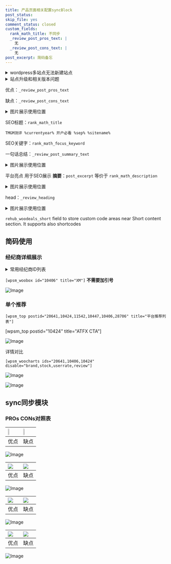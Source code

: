 ```yaml
---
title: 产品页面相关配置syncBlock
post_status: 
skip_file: yes
comment_status: closed
custom_fields:
  rank_math_title: 不同步
  _review_post_pros_text: |
    无
  _review_post_cons_text: |
    无
post_excerpt: 简码备忘
---
```

<details><summary>wordpress多站点无法新建站点</summary>

<li>和报错需要清理cookies一样的原因</li>
<li>wp-config.php里面<code>define( 'SUBDOMAIN_INSTALL', false );//子域名安装</code></li>
<li>新建子站点是用<code>define( 'SUBDOMAIN_INSTALL', true);//子域名安装</code> 完成以后，改成<code>false</code></li>
</details>

<details><summary>站点升级和相关版本问题</summary>

<p>wordpress：5.9.9
woocommerce：7.5.1
出现问题的地方：主题选项里面>><strong>Product layout >>compact style</strong></p>
<p>如何出现没有用过的字段 导致无法保存。先导出配置 然后进行修改，后面再次恢复即可。</p>
<p>出现部分字段无法显示时，需要返回默认布局后，对产品进行保存就好了。</p>
<p></p>
</details>

优点：`_review_post_pros_text`

缺点：`_review_post_cons_text`

<details><summary>图片展示使用位置</summary>

<img src="https://prod-files-secure.s3.us-west-2.amazonaws.com/39ed1227-6d7d-4570-be36-9ccd4a2c4241/f51d3d83-55d4-4bdf-9604-f37ec77ab556/Untitled.png?X-Amz-Algorithm=AWS4-HMAC-SHA256&X-Amz-Content-Sha256=UNSIGNED-PAYLOAD&X-Amz-Credential=ASIAZI2LB4663YAVYEFT%2F20250709%2Fus-west-2%2Fs3%2Faws4_request&X-Amz-Date=20250709T225523Z&X-Amz-Expires=3600&X-Amz-Security-Token=IQoJb3JpZ2luX2VjEKb%2F%2F%2F%2F%2F%2F%2F%2F%2F%2FwEaCXVzLXdlc3QtMiJHMEUCIQCAdJJF14C7NMWRwyJ6l4hycThDHvp7v6AmLde7I57WRwIgHDR83oBi5Jmh3HZBB%2BgKeWKCFGMgdC7ffRNT3OoWL3gqiAQIr%2F%2F%2F%2F%2F%2F%2F%2F%2F%2F%2FARAAGgw2Mzc0MjMxODM4MDUiDG4ydQMuPIsifkbA2SrcA4YS7utHnqLW%2FJ4NQhp1%2BJBmqMKPEZdxN2oKdUnEtsqbenLuBk95ZRbRuQw2a4Pdvd5p7NHwbkv%2BgN96IOLzyGgVinp0WGG5HZeX59sVIJhtzW%2FzDV7cG9VVWIWz7eM5rrayMO5UcpvFL%2B0Il%2BVoE5mRq%2F2ly%2FdGFojy4PLk3%2B0K52HYQZ63mhNZ4EPvvb2KSgO21vCmNPC9HPnz%2BQCrx8vpibxqflSFgjY7THwLIUEwPMqAfstCx5zFHaU%2F3hGHjuoyVeCxeO1DY%2F1KEbpgLmikp23%2B26bYfcnMu7wIsIzSK3SLpBLKUcLmt4taepazVhK39gs5YXCwvNJLqvGfvp8fG8P%2FEXXvkCHbrzuW4%2FvE%2BixDHAzufZ%2FFZFzbbPWuKVP9Q%2FkOjOcC0%2FcyrfRz7Cbb39reQ2sVq%2BI5Qt7F3X6w0v6Uj9CflbqVtG405vLsrcX4CHSo8buAz94fi0lUfCrlIbpazucWsO%2FM83bnqq8G2uuVoBrVfBjzO%2FfpC0NVZILXf2REbMn9l6WNPtb7YqIbvQSeJ19NX1q3ofiJQicEZg0xWjuDo3C9E2ZLDI3K53hN9z7w6geor8MFlw2siqpgiLOm24NzS5%2FWeNWdUiBmlWLqvFBbjDDuEo3HMPnUu8MGOqUBdjwqZvH5f%2BKCnLI6f9VUQX1EZY%2F%2FT5kCLsfQMKJ1Tg5ZXMPDWZn9z2uso3dTZPQ2dAg3flBXCN9XzUtVJlUPdgzDD1SyG6Adcs6eUf0oYd2kSC4506zi7GYM4ldwEgbGpVwALl%2FDYVviYNBw2%2FGNgPNlriPdHDqx8hGHnThCRlNCv33XDIIZ7mYWLkeyVe5Qlvld9NBS%2B%2FkbFMybQJ1Nn3P1Zw%2FX&X-Amz-Signature=0ad893f3dce02db1f9bdd15b0502e6ad0da4b98d085b3508792b7a5895121ab7&X-Amz-SignedHeaders=host&x-amz-checksum-mode=ENABLED&x-id=GetObject" alt="Image">
</details>

SEO标题：`rank_math_title`

`TMGM测评 %currentyear% 开户必看 %sep% %sitename%`

SEO关键字：`rank_math_focus_keyword`

一句话总结：`_review_post_summary_text`

<details><summary>图片展示使用位置</summary>

<img src="https://prod-files-secure.s3.us-west-2.amazonaws.com/39ed1227-6d7d-4570-be36-9ccd4a2c4241/4b96a922-296c-4f4e-8630-d1c870cbce01/Untitled.png?X-Amz-Algorithm=AWS4-HMAC-SHA256&X-Amz-Content-Sha256=UNSIGNED-PAYLOAD&X-Amz-Credential=ASIAZI2LB466S6DE64GX%2F20250709%2Fus-west-2%2Fs3%2Faws4_request&X-Amz-Date=20250709T225523Z&X-Amz-Expires=3600&X-Amz-Security-Token=IQoJb3JpZ2luX2VjEKf%2F%2F%2F%2F%2F%2F%2F%2F%2F%2FwEaCXVzLXdlc3QtMiJHMEUCIQCEeh5Hzmvg49B4Hj268Tj%2FELCrKo2YOftF2p3eXVWF6wIgIVLd4RkMDIwwAG9TlfIBONvwMGHAJMX1Q7CYn%2FgBSw4qiAQIr%2F%2F%2F%2F%2F%2F%2F%2F%2F%2F%2FARAAGgw2Mzc0MjMxODM4MDUiDB0FU4wCVi7l5tinpircAyeqh1Dv923%2FsoZgy16dFbbrK6gYT4dGWcCBI%2Bh2ZlzPS8rXOxy7HhW558TjijH7P77T20WeJjGOMpYammKwaNpKbcOKY3qY0SrBOEqattUL1bMa5bCYr5SxqvhlPb1vsSLwZbdBRN0LgIGZvpfojkvTzurHTElXiJyn5LlF1qbEgDsjKsUuQ64bc6d5l8TOpFywz8067CaV58Z2eIf50Jy0fU9yKiyChY%2Bc1CXYt4Ryw2uRdRc3j%2Bc0Eul2vAodWSlhZjH5RfCE1AxIACEFpXyCgZ5N9hKJN9kaYqXGbKBnUHpjH%2Fy%2Ff2%2B653Dqbsl%2B7roioBO1Yt1v%2FFPc4Ddkzsi%2Fv4g4xxxDDlVutEDn7hoY2RgBgNCHRoNKqrEGmJOUjf1OpT8BYSpCyYDivCq3Gk6dsju6NSUNqSpS%2BMGEo58ejch2nTsMVMK%2FGWj5cRMTu%2FMy%2F%2Bk3FJW2uNYcxfA%2FJFxklqXj8jlohAZaQTmVcSS%2BdnyNky3arLDdIAW5x1%2BdHpfeH%2FYPCIx6m3MngaC51is1h5obj9reJekZYC9TfAH10AUvQlgAu4InhDSbGuUby3YSMqdzoP2pJWRH3mZCj5ghu%2BFP3wBMy%2BpnftE5wNAJVgkuw%2BCiPMtNrtPEMKjVu8MGOqUB7FJj9Esnv3bXzXh30SKFtakTH8XqjFVu3eoZKmzLjQylzBqSOYqo%2FFlwp1kYUfpXKvVviq5ACxXmCPS0BaX%2F12gcpJU7y6qq9L7Oi57kEWseCbV9Xq%2BPhq22UPBAWy9mhIzoWwglxTiaiwWovpaDHVeH8DM6nz8%2BArSM0PPcMsk2b62JKtzH3TrfUaoOIJJ8omTlgCXiRDPhQfiMiGOD30Mk62QK&X-Amz-Signature=bea61d0fdce2b218bf05ce9d378b0e9a8c615aa6dc72593faceae76098e3e75e&X-Amz-SignedHeaders=host&x-amz-checksum-mode=ENABLED&x-id=GetObject" alt="Image">
</details>

平台亮点 用于SEO展示 **摘要**：`post_excerpt`  等价于 `rank_math_description`

<details><summary>图片展示使用位置</summary>

<img src="https://prod-files-secure.s3.us-west-2.amazonaws.com/39ed1227-6d7d-4570-be36-9ccd4a2c4241/1ee11f63-b60a-4dfe-a7a7-d58ff23b5d88/Untitled.png?X-Amz-Algorithm=AWS4-HMAC-SHA256&X-Amz-Content-Sha256=UNSIGNED-PAYLOAD&X-Amz-Credential=ASIAZI2LB466ZPRCA6BH%2F20250709%2Fus-west-2%2Fs3%2Faws4_request&X-Amz-Date=20250709T225523Z&X-Amz-Expires=3600&X-Amz-Security-Token=IQoJb3JpZ2luX2VjEKf%2F%2F%2F%2F%2F%2F%2F%2F%2F%2FwEaCXVzLXdlc3QtMiJGMEQCIEzWz3SsL0PzMl0jnE0Ci5Y%2BBs8RBjI2b1QvkWfefrA8AiA%2FFnQN%2FGqrI9Sof2gSX3xqOFGer81ExGxBZpwz6VC4cSqIBAiv%2F%2F%2F%2F%2F%2F%2F%2F%2F%2F8BEAAaDDYzNzQyMzE4MzgwNSIM3Yj3s88ufLIWFl9YKtwDQklQNfGiiVwvZcDiETX20SeX2zz67BAEo7puuoi4EDEpE6ATgYhFu1Dnd8qFMs7wIu9OWWnj%2Bo4LT9tLbwuxTUKxJvHeDJaTCPLp%2FS5EEMboRZy5eytGLvKrOHcn6U7pTFxRkRgqZU1A58mCNIijrb0gz6MJoXBcDQviMrjuNwVrI6jmZN9br0cGtKdzZKmDWpk8OTS6jyPU6EPmhFNDb8OAaY1zHNI2xSKWpuyktgZ2g27rZozh0sLLYh7dhTkW90OJPj8FWdcRI6HFcuoNdZ0C1N%2BIZeS%2BD%2B6z2AHdlmattt4ttYbxbZn6oeFZbIKdIE%2Fg%2BPo3lbXyQJFdq3%2Fkzs4ijbH3c2lgXV%2B%2FOFCAlxtffWPg40dD8lXf3AcKHshfCwhWDB41TGlEnmbQWJgYupt5NVGzKSBDns%2FROPePvDiWYNx442WB8JJTR5f1eI1sjB9eWnRH8M9aKdCWYHFx3%2FDZbf9aZkhVFjJp2Pqo0G7ZEPGDflccuHWtOQJqHRVjLvLcF6Fq1zDxr5udg8ykh5AuhvqVkXkm6atoquxigcTZl2tLr1qvtYJG7x8AC0mCUEATZ22JwRlfRbCKf7HvlZOwjAyuL7uy7oFXbo9HCgsRRXe%2BgJMkQIPg5rQwtNW7wwY6pgGQ3gLvGeSIfSGYzyFfByI92Sjq5XUOjiIBoktCiMen1g8dKZXhGXyyPv1f0NrIbsSzUXKp6yMqz1T9Ta3pvtYUJ2BkYRi77bQ6VOtCwjYvWVk9L%2BZtNiQxwxhSjxW%2BRqOS9oqdzvHsK8hRnitJqCDpl2EVCGPl9yS0UqTjSJaSWsyR%2FRQaFOQenAxMVaE0fSy59ZVmxjaBe584o0JHRvjT2GwiWCVL&X-Amz-Signature=98d26230f8cb77f559671cbb059090f45b6bee8ee384f196d0fedffdfc1d8c23&X-Amz-SignedHeaders=host&x-amz-checksum-mode=ENABLED&x-id=GetObject" alt="Image">
<img src="https://prod-files-secure.s3.us-west-2.amazonaws.com/39ed1227-6d7d-4570-be36-9ccd4a2c4241/ad4118b5-78d8-4fbe-801e-3b29b5d99c01/Untitled.png?X-Amz-Algorithm=AWS4-HMAC-SHA256&X-Amz-Content-Sha256=UNSIGNED-PAYLOAD&X-Amz-Credential=ASIAZI2LB466ZPRCA6BH%2F20250709%2Fus-west-2%2Fs3%2Faws4_request&X-Amz-Date=20250709T225523Z&X-Amz-Expires=3600&X-Amz-Security-Token=IQoJb3JpZ2luX2VjEKf%2F%2F%2F%2F%2F%2F%2F%2F%2F%2FwEaCXVzLXdlc3QtMiJGMEQCIEzWz3SsL0PzMl0jnE0Ci5Y%2BBs8RBjI2b1QvkWfefrA8AiA%2FFnQN%2FGqrI9Sof2gSX3xqOFGer81ExGxBZpwz6VC4cSqIBAiv%2F%2F%2F%2F%2F%2F%2F%2F%2F%2F8BEAAaDDYzNzQyMzE4MzgwNSIM3Yj3s88ufLIWFl9YKtwDQklQNfGiiVwvZcDiETX20SeX2zz67BAEo7puuoi4EDEpE6ATgYhFu1Dnd8qFMs7wIu9OWWnj%2Bo4LT9tLbwuxTUKxJvHeDJaTCPLp%2FS5EEMboRZy5eytGLvKrOHcn6U7pTFxRkRgqZU1A58mCNIijrb0gz6MJoXBcDQviMrjuNwVrI6jmZN9br0cGtKdzZKmDWpk8OTS6jyPU6EPmhFNDb8OAaY1zHNI2xSKWpuyktgZ2g27rZozh0sLLYh7dhTkW90OJPj8FWdcRI6HFcuoNdZ0C1N%2BIZeS%2BD%2B6z2AHdlmattt4ttYbxbZn6oeFZbIKdIE%2Fg%2BPo3lbXyQJFdq3%2Fkzs4ijbH3c2lgXV%2B%2FOFCAlxtffWPg40dD8lXf3AcKHshfCwhWDB41TGlEnmbQWJgYupt5NVGzKSBDns%2FROPePvDiWYNx442WB8JJTR5f1eI1sjB9eWnRH8M9aKdCWYHFx3%2FDZbf9aZkhVFjJp2Pqo0G7ZEPGDflccuHWtOQJqHRVjLvLcF6Fq1zDxr5udg8ykh5AuhvqVkXkm6atoquxigcTZl2tLr1qvtYJG7x8AC0mCUEATZ22JwRlfRbCKf7HvlZOwjAyuL7uy7oFXbo9HCgsRRXe%2BgJMkQIPg5rQwtNW7wwY6pgGQ3gLvGeSIfSGYzyFfByI92Sjq5XUOjiIBoktCiMen1g8dKZXhGXyyPv1f0NrIbsSzUXKp6yMqz1T9Ta3pvtYUJ2BkYRi77bQ6VOtCwjYvWVk9L%2BZtNiQxwxhSjxW%2BRqOS9oqdzvHsK8hRnitJqCDpl2EVCGPl9yS0UqTjSJaSWsyR%2FRQaFOQenAxMVaE0fSy59ZVmxjaBe584o0JHRvjT2GwiWCVL&X-Amz-Signature=e1b6326565d77e77cfc9a05db8a6a448afb3ab72857c652dedcfba55d77fa94b&X-Amz-SignedHeaders=host&x-amz-checksum-mode=ENABLED&x-id=GetObject" alt="Image">
<img src="https://prod-files-secure.s3.us-west-2.amazonaws.com/39ed1227-6d7d-4570-be36-9ccd4a2c4241/a38cf7c9-a79c-4b64-9e94-13589fe0758b/Untitled.png?X-Amz-Algorithm=AWS4-HMAC-SHA256&X-Amz-Content-Sha256=UNSIGNED-PAYLOAD&X-Amz-Credential=ASIAZI2LB466ZPRCA6BH%2F20250709%2Fus-west-2%2Fs3%2Faws4_request&X-Amz-Date=20250709T225523Z&X-Amz-Expires=3600&X-Amz-Security-Token=IQoJb3JpZ2luX2VjEKf%2F%2F%2F%2F%2F%2F%2F%2F%2F%2FwEaCXVzLXdlc3QtMiJGMEQCIEzWz3SsL0PzMl0jnE0Ci5Y%2BBs8RBjI2b1QvkWfefrA8AiA%2FFnQN%2FGqrI9Sof2gSX3xqOFGer81ExGxBZpwz6VC4cSqIBAiv%2F%2F%2F%2F%2F%2F%2F%2F%2F%2F8BEAAaDDYzNzQyMzE4MzgwNSIM3Yj3s88ufLIWFl9YKtwDQklQNfGiiVwvZcDiETX20SeX2zz67BAEo7puuoi4EDEpE6ATgYhFu1Dnd8qFMs7wIu9OWWnj%2Bo4LT9tLbwuxTUKxJvHeDJaTCPLp%2FS5EEMboRZy5eytGLvKrOHcn6U7pTFxRkRgqZU1A58mCNIijrb0gz6MJoXBcDQviMrjuNwVrI6jmZN9br0cGtKdzZKmDWpk8OTS6jyPU6EPmhFNDb8OAaY1zHNI2xSKWpuyktgZ2g27rZozh0sLLYh7dhTkW90OJPj8FWdcRI6HFcuoNdZ0C1N%2BIZeS%2BD%2B6z2AHdlmattt4ttYbxbZn6oeFZbIKdIE%2Fg%2BPo3lbXyQJFdq3%2Fkzs4ijbH3c2lgXV%2B%2FOFCAlxtffWPg40dD8lXf3AcKHshfCwhWDB41TGlEnmbQWJgYupt5NVGzKSBDns%2FROPePvDiWYNx442WB8JJTR5f1eI1sjB9eWnRH8M9aKdCWYHFx3%2FDZbf9aZkhVFjJp2Pqo0G7ZEPGDflccuHWtOQJqHRVjLvLcF6Fq1zDxr5udg8ykh5AuhvqVkXkm6atoquxigcTZl2tLr1qvtYJG7x8AC0mCUEATZ22JwRlfRbCKf7HvlZOwjAyuL7uy7oFXbo9HCgsRRXe%2BgJMkQIPg5rQwtNW7wwY6pgGQ3gLvGeSIfSGYzyFfByI92Sjq5XUOjiIBoktCiMen1g8dKZXhGXyyPv1f0NrIbsSzUXKp6yMqz1T9Ta3pvtYUJ2BkYRi77bQ6VOtCwjYvWVk9L%2BZtNiQxwxhSjxW%2BRqOS9oqdzvHsK8hRnitJqCDpl2EVCGPl9yS0UqTjSJaSWsyR%2FRQaFOQenAxMVaE0fSy59ZVmxjaBe584o0JHRvjT2GwiWCVL&X-Amz-Signature=aee860db1809e0f162997e4b9e324a2fe14f38d6ddd4d89730f5c1b9c4ebfe1d&X-Amz-SignedHeaders=host&x-amz-checksum-mode=ENABLED&x-id=GetObject" alt="Image">
<img src="https://prod-files-secure.s3.us-west-2.amazonaws.com/39ed1227-6d7d-4570-be36-9ccd4a2c4241/7da6fc1e-d2ac-42ae-8c75-cb5749aa18f6/Untitled.png?X-Amz-Algorithm=AWS4-HMAC-SHA256&X-Amz-Content-Sha256=UNSIGNED-PAYLOAD&X-Amz-Credential=ASIAZI2LB466ZPRCA6BH%2F20250709%2Fus-west-2%2Fs3%2Faws4_request&X-Amz-Date=20250709T225523Z&X-Amz-Expires=3600&X-Amz-Security-Token=IQoJb3JpZ2luX2VjEKf%2F%2F%2F%2F%2F%2F%2F%2F%2F%2FwEaCXVzLXdlc3QtMiJGMEQCIEzWz3SsL0PzMl0jnE0Ci5Y%2BBs8RBjI2b1QvkWfefrA8AiA%2FFnQN%2FGqrI9Sof2gSX3xqOFGer81ExGxBZpwz6VC4cSqIBAiv%2F%2F%2F%2F%2F%2F%2F%2F%2F%2F8BEAAaDDYzNzQyMzE4MzgwNSIM3Yj3s88ufLIWFl9YKtwDQklQNfGiiVwvZcDiETX20SeX2zz67BAEo7puuoi4EDEpE6ATgYhFu1Dnd8qFMs7wIu9OWWnj%2Bo4LT9tLbwuxTUKxJvHeDJaTCPLp%2FS5EEMboRZy5eytGLvKrOHcn6U7pTFxRkRgqZU1A58mCNIijrb0gz6MJoXBcDQviMrjuNwVrI6jmZN9br0cGtKdzZKmDWpk8OTS6jyPU6EPmhFNDb8OAaY1zHNI2xSKWpuyktgZ2g27rZozh0sLLYh7dhTkW90OJPj8FWdcRI6HFcuoNdZ0C1N%2BIZeS%2BD%2B6z2AHdlmattt4ttYbxbZn6oeFZbIKdIE%2Fg%2BPo3lbXyQJFdq3%2Fkzs4ijbH3c2lgXV%2B%2FOFCAlxtffWPg40dD8lXf3AcKHshfCwhWDB41TGlEnmbQWJgYupt5NVGzKSBDns%2FROPePvDiWYNx442WB8JJTR5f1eI1sjB9eWnRH8M9aKdCWYHFx3%2FDZbf9aZkhVFjJp2Pqo0G7ZEPGDflccuHWtOQJqHRVjLvLcF6Fq1zDxr5udg8ykh5AuhvqVkXkm6atoquxigcTZl2tLr1qvtYJG7x8AC0mCUEATZ22JwRlfRbCKf7HvlZOwjAyuL7uy7oFXbo9HCgsRRXe%2BgJMkQIPg5rQwtNW7wwY6pgGQ3gLvGeSIfSGYzyFfByI92Sjq5XUOjiIBoktCiMen1g8dKZXhGXyyPv1f0NrIbsSzUXKp6yMqz1T9Ta3pvtYUJ2BkYRi77bQ6VOtCwjYvWVk9L%2BZtNiQxwxhSjxW%2BRqOS9oqdzvHsK8hRnitJqCDpl2EVCGPl9yS0UqTjSJaSWsyR%2FRQaFOQenAxMVaE0fSy59ZVmxjaBe584o0JHRvjT2GwiWCVL&X-Amz-Signature=310fa731e1c10c7d8927ccd7f9854d4d5eaf8efa7b8858f953cac2ca05b81d29&X-Amz-SignedHeaders=host&x-amz-checksum-mode=ENABLED&x-id=GetObject" alt="Image">
<img src="https://prod-files-secure.s3.us-west-2.amazonaws.com/39ed1227-6d7d-4570-be36-9ccd4a2c4241/7e97f40a-eaee-47f5-b2f9-475f96808fa7/Untitled.png?X-Amz-Algorithm=AWS4-HMAC-SHA256&X-Amz-Content-Sha256=UNSIGNED-PAYLOAD&X-Amz-Credential=ASIAZI2LB466ZPRCA6BH%2F20250709%2Fus-west-2%2Fs3%2Faws4_request&X-Amz-Date=20250709T225523Z&X-Amz-Expires=3600&X-Amz-Security-Token=IQoJb3JpZ2luX2VjEKf%2F%2F%2F%2F%2F%2F%2F%2F%2F%2FwEaCXVzLXdlc3QtMiJGMEQCIEzWz3SsL0PzMl0jnE0Ci5Y%2BBs8RBjI2b1QvkWfefrA8AiA%2FFnQN%2FGqrI9Sof2gSX3xqOFGer81ExGxBZpwz6VC4cSqIBAiv%2F%2F%2F%2F%2F%2F%2F%2F%2F%2F8BEAAaDDYzNzQyMzE4MzgwNSIM3Yj3s88ufLIWFl9YKtwDQklQNfGiiVwvZcDiETX20SeX2zz67BAEo7puuoi4EDEpE6ATgYhFu1Dnd8qFMs7wIu9OWWnj%2Bo4LT9tLbwuxTUKxJvHeDJaTCPLp%2FS5EEMboRZy5eytGLvKrOHcn6U7pTFxRkRgqZU1A58mCNIijrb0gz6MJoXBcDQviMrjuNwVrI6jmZN9br0cGtKdzZKmDWpk8OTS6jyPU6EPmhFNDb8OAaY1zHNI2xSKWpuyktgZ2g27rZozh0sLLYh7dhTkW90OJPj8FWdcRI6HFcuoNdZ0C1N%2BIZeS%2BD%2B6z2AHdlmattt4ttYbxbZn6oeFZbIKdIE%2Fg%2BPo3lbXyQJFdq3%2Fkzs4ijbH3c2lgXV%2B%2FOFCAlxtffWPg40dD8lXf3AcKHshfCwhWDB41TGlEnmbQWJgYupt5NVGzKSBDns%2FROPePvDiWYNx442WB8JJTR5f1eI1sjB9eWnRH8M9aKdCWYHFx3%2FDZbf9aZkhVFjJp2Pqo0G7ZEPGDflccuHWtOQJqHRVjLvLcF6Fq1zDxr5udg8ykh5AuhvqVkXkm6atoquxigcTZl2tLr1qvtYJG7x8AC0mCUEATZ22JwRlfRbCKf7HvlZOwjAyuL7uy7oFXbo9HCgsRRXe%2BgJMkQIPg5rQwtNW7wwY6pgGQ3gLvGeSIfSGYzyFfByI92Sjq5XUOjiIBoktCiMen1g8dKZXhGXyyPv1f0NrIbsSzUXKp6yMqz1T9Ta3pvtYUJ2BkYRi77bQ6VOtCwjYvWVk9L%2BZtNiQxwxhSjxW%2BRqOS9oqdzvHsK8hRnitJqCDpl2EVCGPl9yS0UqTjSJaSWsyR%2FRQaFOQenAxMVaE0fSy59ZVmxjaBe584o0JHRvjT2GwiWCVL&X-Amz-Signature=b45984cd70460c5dc56117336dd74428093e657aa303f4d7e3eabe1d7779e092&X-Amz-SignedHeaders=host&x-amz-checksum-mode=ENABLED&x-id=GetObject" alt="Image">
</details>

head：`_review_heading`

<details><summary>图片展示使用位置</summary>

<img src="https://prod-files-secure.s3.us-west-2.amazonaws.com/39ed1227-6d7d-4570-be36-9ccd4a2c4241/3a4650ad-9887-415c-889a-edd51fa54f27/Untitled.png?X-Amz-Algorithm=AWS4-HMAC-SHA256&X-Amz-Content-Sha256=UNSIGNED-PAYLOAD&X-Amz-Credential=ASIAZI2LB4662XLQHVSB%2F20250709%2Fus-west-2%2Fs3%2Faws4_request&X-Amz-Date=20250709T225523Z&X-Amz-Expires=3600&X-Amz-Security-Token=IQoJb3JpZ2luX2VjEKb%2F%2F%2F%2F%2F%2F%2F%2F%2F%2FwEaCXVzLXdlc3QtMiJHMEUCIFaXcBWbEjfW8k7lMyXFpxUGyn%2F35ocFS%2FrDjE%2FKzORbAiEA64MTJK%2BUKsvef569sFPEEy3p%2F37KN4TZe6cz8nueeFkqiAQIr%2F%2F%2F%2F%2F%2F%2F%2F%2F%2F%2FARAAGgw2Mzc0MjMxODM4MDUiDPBZ7NopaQFacgz%2FwyrcA9PegPoTtpmoykXN%2Foxiwk69xpBEGWTN7FA%2F8Vzi3ZKVw49HPzVjajrmya%2FqXFywDe0U%2FJVuioglESbyoA3aSlagyM%2FvPddr2OOIZW396BNLIgBVfYBGzHl9gLtBpL9xFCAY1zLFlk1fONBXds4dOZmAtVEOutL7IFVci6bdsHNC7UrXIvHFEucqhBzz0sHD6T1EZ9HK9x9C79xwfRhwXXdELhNlJO3%2F3N8cCm3cm2VcG%2F6su9cjkJgmlanK%2BLJfQQRA%2FMwefqOwxxkizs68w7KqM4QEDKoIcLdiszPKHDzmGR1Yq5VRTn5Iw0sVoZ5OlsHnJkVCzxvflT%2BJUkz61Gd2T8aBbObaSQA%2BhvNhaouyvbuOx%2FitOjGxkzoQKvCIFsC0htYs5aL0TqoRVqkbD2I%2F4pyImun1930YT7HLU%2FJ4Lhruc9c4GbuMbFWv0jQQUBhfKfhOXQ0IwGtf9nHfqwqTApmX0%2FtZHiIvdWPaPE9Yz5TIA3T%2BI9FfT9c4HSL7pNe2a%2B%2FYn5TE1g4pP%2FfKwg5SXzNB2J%2BApT6SxKd9I5dEsDpqvv7x5UMban7zO%2F%2BQkpy2oypSH7bIBsPCPve77BmOpQWy9jch85NCc6dm3VK7gh90pOk6fmbCB62tMITVu8MGOqUBOoF%2F6zrPNjj%2BoO%2FLp9TjZrQVwqRpL%2B00YkvUewWXxj22J%2FxlARaXW7x0auUv%2BO1tCxvcNICGrmgf4ZA6kk5HHY3e932qkeYuRoPN2ye4NDNId7Bhz9d8iH%2BgBVSn8lHroRaWeAP%2BY0%2Fmh00P8BHdVHhkNNSdj1Ft8%2Bx73Q8KEXhf8HR4ZZIfjiJZAQLw90C%2F2bDMck6BYyTMQBIYntG1DP5Iq3U4&X-Amz-Signature=48768a12da3893829e9ba10983aebfc080d2a45d21cd4c603d2565eb53f20b8e&X-Amz-SignedHeaders=host&x-amz-checksum-mode=ENABLED&x-id=GetObject" alt="Image">
</details>

`rehub_woodeals_short`	field to store custom code areas near Short content section. It supports also shortcodes



## 简码使用

### 经纪商详细展示

<details><summary>常用经纪商ID列表</summary>

<pre><code class="php">嘉盛 ===> 20641  [wpsm_woobox id="20641" title="嘉盛"]
易信easymarkets ===> 11542  [wpsm_woobox id="11542" title="易信easymarkets"]
ATFX外汇 ===> 10424  [wpsm_woobox id="10424" title="ATFX"]
XM ===> 10406  [wpsm_woobox id="10406" title="XM"]
TMGM ===> 29622  [wpsm_woobox id="29622" title="TMGM"]
HYCM ===> 10447  [wpsm_woobox id="10447" title="HYCM"]
fpmarkets澳福外汇 ===> 20639  [wpsm_woobox id="20639" title="fpmarkets澳福外汇"]</code></pre>
</details>

`[wpsm_woobox id="10406" title="XM"]` **不需要加引号**

![Image](https://prod-files-secure.s3.us-west-2.amazonaws.com/39ed1227-6d7d-4570-be36-9ccd4a2c4241/4f898f9d-0fa7-4e43-acd3-ac6bc7be575a/Untitled.png?X-Amz-Algorithm=AWS4-HMAC-SHA256&X-Amz-Content-Sha256=UNSIGNED-PAYLOAD&X-Amz-Credential=ASIAZI2LB4666D732OXQ%2F20250709%2Fus-west-2%2Fs3%2Faws4_request&X-Amz-Date=20250709T225518Z&X-Amz-Expires=3600&X-Amz-Security-Token=IQoJb3JpZ2luX2VjEKb%2F%2F%2F%2F%2F%2F%2F%2F%2F%2FwEaCXVzLXdlc3QtMiJHMEUCIQC2lgN2ey5EgCRm9SV2a0B%2FIOX7K7GJOGF53ezahKJnmQIgZdaxLwB1c9kanJUCjwC2Zj%2BpO28wqwkaIBuYIifDTd0qiAQIr%2F%2F%2F%2F%2F%2F%2F%2F%2F%2F%2FARAAGgw2Mzc0MjMxODM4MDUiDKR68IOgnU3yA1wuhircA6Az9Wk5JfRpubf3NhYXRaAkMuIah3VJPfptra9OI%2BN0rpP1T2kBY8vG%2FQ24TtATgs7UcaxH5d2HTlnomI3t5pGxD18%2FERK5gtkZ8be2fkkf5LKCMq0Fh7kanA5KpsjREhQKa9l6qWT3I0WyNvYmn0Z0uYdjTYHUqLyIV3FHSOMfx%2BXsazkW%2B8T8CdZupYGgooRkSNICdR6nEmhm4BDiMPWdwD40zQ4W28moOjDEx8heAF4NqsgNYOLF%2Bd8A2h4iCyGzKwEjhX7SIRqXx7HBlq1o%2FiTEAlp%2FD0zIPuNK%2BQIYb1M20bpB%2BGWti5DE%2B6d0G3ihoGNKdii12lzojePgA5UUk%2F3dQKGT253TzCmuanQizXJCqFJzzokHLDR3O35ncFHSaJVGaDJXAPazvkNtxE3SJXxeJhh9Kt7JNcPz1RZkCTOugjte%2FCBQvFIrt4rAxQEv467I8xyrT2d1ubkmJkCwzkD6YT0hyWgS4YshNcVJteciaeX%2Bq91sYTyfe7VwXQV9gOzcYJGx6nXe4zhSM9JriZwEI099%2BZBhNprZzoxIRnwVAul4sumQbSMYY%2Bu2gIhr1DpjBecxE4i1P7owTmpwVjEtYU2hos4T4hUZMquTvz4ieWSc70qJoLBUMPLUu8MGOqUB5BAgKbzvsLwy%2F3xxj0G1A8F9DYy8h0nuJaCwqeq%2BCvd8u2CfVil5B6Zy%2Bq2cJxIxmTiSFk9BZqvit0YiXASHpJr4sBSPGsM5H9nINOvAOr2LEwhpVQFWUOyB555gx7FLyzmm5Knj7whMyQS%2Bs%2FphZ4a4KAOu3bQDOGtxFGta7iYmbVscAwrG1jg5selsZzD%2BCx11ki1AQ4Q%2B46ejTQg6lENhkLi6&X-Amz-Signature=e8fcf192f067c4297a2875ebae2a41ce7845f5e78e3ad28e6c954c1c48954675&X-Amz-SignedHeaders=host&x-amz-checksum-mode=ENABLED&x-id=GetObject)

### 单个推荐
`[wpsm_top postid="20641,10424,11542,10447,10406,28706" title="平台推荐列表"]`

[wpsm_top postid="10424" title="ATFX CTA"]

![Image](https://prod-files-secure.s3.us-west-2.amazonaws.com/39ed1227-6d7d-4570-be36-9ccd4a2c4241/5ac620dc-51a8-48b6-b55d-91f47299193c/Untitled.png?X-Amz-Algorithm=AWS4-HMAC-SHA256&X-Amz-Content-Sha256=UNSIGNED-PAYLOAD&X-Amz-Credential=ASIAZI2LB4666D732OXQ%2F20250709%2Fus-west-2%2Fs3%2Faws4_request&X-Amz-Date=20250709T225518Z&X-Amz-Expires=3600&X-Amz-Security-Token=IQoJb3JpZ2luX2VjEKb%2F%2F%2F%2F%2F%2F%2F%2F%2F%2FwEaCXVzLXdlc3QtMiJHMEUCIQC2lgN2ey5EgCRm9SV2a0B%2FIOX7K7GJOGF53ezahKJnmQIgZdaxLwB1c9kanJUCjwC2Zj%2BpO28wqwkaIBuYIifDTd0qiAQIr%2F%2F%2F%2F%2F%2F%2F%2F%2F%2F%2FARAAGgw2Mzc0MjMxODM4MDUiDKR68IOgnU3yA1wuhircA6Az9Wk5JfRpubf3NhYXRaAkMuIah3VJPfptra9OI%2BN0rpP1T2kBY8vG%2FQ24TtATgs7UcaxH5d2HTlnomI3t5pGxD18%2FERK5gtkZ8be2fkkf5LKCMq0Fh7kanA5KpsjREhQKa9l6qWT3I0WyNvYmn0Z0uYdjTYHUqLyIV3FHSOMfx%2BXsazkW%2B8T8CdZupYGgooRkSNICdR6nEmhm4BDiMPWdwD40zQ4W28moOjDEx8heAF4NqsgNYOLF%2Bd8A2h4iCyGzKwEjhX7SIRqXx7HBlq1o%2FiTEAlp%2FD0zIPuNK%2BQIYb1M20bpB%2BGWti5DE%2B6d0G3ihoGNKdii12lzojePgA5UUk%2F3dQKGT253TzCmuanQizXJCqFJzzokHLDR3O35ncFHSaJVGaDJXAPazvkNtxE3SJXxeJhh9Kt7JNcPz1RZkCTOugjte%2FCBQvFIrt4rAxQEv467I8xyrT2d1ubkmJkCwzkD6YT0hyWgS4YshNcVJteciaeX%2Bq91sYTyfe7VwXQV9gOzcYJGx6nXe4zhSM9JriZwEI099%2BZBhNprZzoxIRnwVAul4sumQbSMYY%2Bu2gIhr1DpjBecxE4i1P7owTmpwVjEtYU2hos4T4hUZMquTvz4ieWSc70qJoLBUMPLUu8MGOqUB5BAgKbzvsLwy%2F3xxj0G1A8F9DYy8h0nuJaCwqeq%2BCvd8u2CfVil5B6Zy%2Bq2cJxIxmTiSFk9BZqvit0YiXASHpJr4sBSPGsM5H9nINOvAOr2LEwhpVQFWUOyB555gx7FLyzmm5Knj7whMyQS%2Bs%2FphZ4a4KAOu3bQDOGtxFGta7iYmbVscAwrG1jg5selsZzD%2BCx11ki1AQ4Q%2B46ejTQg6lENhkLi6&X-Amz-Signature=b2536a56aed0692b44f727bf1858ef8fa0d70d1c3dce01f68b82f36f5f3f7828&X-Amz-SignedHeaders=host&x-amz-checksum-mode=ENABLED&x-id=GetObject)

详情对比

`[wpsm_woocharts ids="20641,10406,10424" disable="brand,stock,userrate,review"]`

![Image](https://prod-files-secure.s3.us-west-2.amazonaws.com/39ed1227-6d7d-4570-be36-9ccd4a2c4241/bf3ba45f-b9f3-4295-8aef-b4a495fd25f4/Untitled.png?X-Amz-Algorithm=AWS4-HMAC-SHA256&X-Amz-Content-Sha256=UNSIGNED-PAYLOAD&X-Amz-Credential=ASIAZI2LB4666D732OXQ%2F20250709%2Fus-west-2%2Fs3%2Faws4_request&X-Amz-Date=20250709T225518Z&X-Amz-Expires=3600&X-Amz-Security-Token=IQoJb3JpZ2luX2VjEKb%2F%2F%2F%2F%2F%2F%2F%2F%2F%2FwEaCXVzLXdlc3QtMiJHMEUCIQC2lgN2ey5EgCRm9SV2a0B%2FIOX7K7GJOGF53ezahKJnmQIgZdaxLwB1c9kanJUCjwC2Zj%2BpO28wqwkaIBuYIifDTd0qiAQIr%2F%2F%2F%2F%2F%2F%2F%2F%2F%2F%2FARAAGgw2Mzc0MjMxODM4MDUiDKR68IOgnU3yA1wuhircA6Az9Wk5JfRpubf3NhYXRaAkMuIah3VJPfptra9OI%2BN0rpP1T2kBY8vG%2FQ24TtATgs7UcaxH5d2HTlnomI3t5pGxD18%2FERK5gtkZ8be2fkkf5LKCMq0Fh7kanA5KpsjREhQKa9l6qWT3I0WyNvYmn0Z0uYdjTYHUqLyIV3FHSOMfx%2BXsazkW%2B8T8CdZupYGgooRkSNICdR6nEmhm4BDiMPWdwD40zQ4W28moOjDEx8heAF4NqsgNYOLF%2Bd8A2h4iCyGzKwEjhX7SIRqXx7HBlq1o%2FiTEAlp%2FD0zIPuNK%2BQIYb1M20bpB%2BGWti5DE%2B6d0G3ihoGNKdii12lzojePgA5UUk%2F3dQKGT253TzCmuanQizXJCqFJzzokHLDR3O35ncFHSaJVGaDJXAPazvkNtxE3SJXxeJhh9Kt7JNcPz1RZkCTOugjte%2FCBQvFIrt4rAxQEv467I8xyrT2d1ubkmJkCwzkD6YT0hyWgS4YshNcVJteciaeX%2Bq91sYTyfe7VwXQV9gOzcYJGx6nXe4zhSM9JriZwEI099%2BZBhNprZzoxIRnwVAul4sumQbSMYY%2Bu2gIhr1DpjBecxE4i1P7owTmpwVjEtYU2hos4T4hUZMquTvz4ieWSc70qJoLBUMPLUu8MGOqUB5BAgKbzvsLwy%2F3xxj0G1A8F9DYy8h0nuJaCwqeq%2BCvd8u2CfVil5B6Zy%2Bq2cJxIxmTiSFk9BZqvit0YiXASHpJr4sBSPGsM5H9nINOvAOr2LEwhpVQFWUOyB555gx7FLyzmm5Knj7whMyQS%2Bs%2FphZ4a4KAOu3bQDOGtxFGta7iYmbVscAwrG1jg5selsZzD%2BCx11ki1AQ4Q%2B46ejTQg6lENhkLi6&X-Amz-Signature=0a4e62dca0fe4a4462121d3ca74420e71bf2900298a16fa38d642c0f8d17a680&X-Amz-SignedHeaders=host&x-amz-checksum-mode=ENABLED&x-id=GetObject)

![Image](https://prod-files-secure.s3.us-west-2.amazonaws.com/39ed1227-6d7d-4570-be36-9ccd4a2c4241/30bc56ef-f383-4b48-9768-2ebc9e436ec0/Untitled.png?X-Amz-Algorithm=AWS4-HMAC-SHA256&X-Amz-Content-Sha256=UNSIGNED-PAYLOAD&X-Amz-Credential=ASIAZI2LB4666D732OXQ%2F20250709%2Fus-west-2%2Fs3%2Faws4_request&X-Amz-Date=20250709T225518Z&X-Amz-Expires=3600&X-Amz-Security-Token=IQoJb3JpZ2luX2VjEKb%2F%2F%2F%2F%2F%2F%2F%2F%2F%2FwEaCXVzLXdlc3QtMiJHMEUCIQC2lgN2ey5EgCRm9SV2a0B%2FIOX7K7GJOGF53ezahKJnmQIgZdaxLwB1c9kanJUCjwC2Zj%2BpO28wqwkaIBuYIifDTd0qiAQIr%2F%2F%2F%2F%2F%2F%2F%2F%2F%2F%2FARAAGgw2Mzc0MjMxODM4MDUiDKR68IOgnU3yA1wuhircA6Az9Wk5JfRpubf3NhYXRaAkMuIah3VJPfptra9OI%2BN0rpP1T2kBY8vG%2FQ24TtATgs7UcaxH5d2HTlnomI3t5pGxD18%2FERK5gtkZ8be2fkkf5LKCMq0Fh7kanA5KpsjREhQKa9l6qWT3I0WyNvYmn0Z0uYdjTYHUqLyIV3FHSOMfx%2BXsazkW%2B8T8CdZupYGgooRkSNICdR6nEmhm4BDiMPWdwD40zQ4W28moOjDEx8heAF4NqsgNYOLF%2Bd8A2h4iCyGzKwEjhX7SIRqXx7HBlq1o%2FiTEAlp%2FD0zIPuNK%2BQIYb1M20bpB%2BGWti5DE%2B6d0G3ihoGNKdii12lzojePgA5UUk%2F3dQKGT253TzCmuanQizXJCqFJzzokHLDR3O35ncFHSaJVGaDJXAPazvkNtxE3SJXxeJhh9Kt7JNcPz1RZkCTOugjte%2FCBQvFIrt4rAxQEv467I8xyrT2d1ubkmJkCwzkD6YT0hyWgS4YshNcVJteciaeX%2Bq91sYTyfe7VwXQV9gOzcYJGx6nXe4zhSM9JriZwEI099%2BZBhNprZzoxIRnwVAul4sumQbSMYY%2Bu2gIhr1DpjBecxE4i1P7owTmpwVjEtYU2hos4T4hUZMquTvz4ieWSc70qJoLBUMPLUu8MGOqUB5BAgKbzvsLwy%2F3xxj0G1A8F9DYy8h0nuJaCwqeq%2BCvd8u2CfVil5B6Zy%2Bq2cJxIxmTiSFk9BZqvit0YiXASHpJr4sBSPGsM5H9nINOvAOr2LEwhpVQFWUOyB555gx7FLyzmm5Knj7whMyQS%2Bs%2FphZ4a4KAOu3bQDOGtxFGta7iYmbVscAwrG1jg5selsZzD%2BCx11ki1AQ4Q%2B46ejTQg6lENhkLi6&X-Amz-Signature=881b54ca5d5a1097deebd3d787366077885bacbdbcfde14321e2364385996d08&X-Amz-SignedHeaders=host&x-amz-checksum-mode=ENABLED&x-id=GetObject)

## sync同步模块

### PROs CONs对照表

| <img src="https://cdn.ifttt.fun/gh/jarlin8/OSS@main/icons/customize/pros.svg" height="auto" width="37.3%"> | <img src="https://cdn.ifttt.fun/gh/jarlin8/OSS@main/icons/customize/cons.svg" height="auto" width="28.8%"> |
| :--- | :--- |
| 优点 | 缺点 |

![Image](https://prod-files-secure.s3.us-west-2.amazonaws.com/39ed1227-6d7d-4570-be36-9ccd4a2c4241/8742b755-dfb5-4004-9a5f-d6e561664bd8/Untitled.png?X-Amz-Algorithm=AWS4-HMAC-SHA256&X-Amz-Content-Sha256=UNSIGNED-PAYLOAD&X-Amz-Credential=ASIAZI2LB4666D732OXQ%2F20250709%2Fus-west-2%2Fs3%2Faws4_request&X-Amz-Date=20250709T225518Z&X-Amz-Expires=3600&X-Amz-Security-Token=IQoJb3JpZ2luX2VjEKb%2F%2F%2F%2F%2F%2F%2F%2F%2F%2FwEaCXVzLXdlc3QtMiJHMEUCIQC2lgN2ey5EgCRm9SV2a0B%2FIOX7K7GJOGF53ezahKJnmQIgZdaxLwB1c9kanJUCjwC2Zj%2BpO28wqwkaIBuYIifDTd0qiAQIr%2F%2F%2F%2F%2F%2F%2F%2F%2F%2F%2FARAAGgw2Mzc0MjMxODM4MDUiDKR68IOgnU3yA1wuhircA6Az9Wk5JfRpubf3NhYXRaAkMuIah3VJPfptra9OI%2BN0rpP1T2kBY8vG%2FQ24TtATgs7UcaxH5d2HTlnomI3t5pGxD18%2FERK5gtkZ8be2fkkf5LKCMq0Fh7kanA5KpsjREhQKa9l6qWT3I0WyNvYmn0Z0uYdjTYHUqLyIV3FHSOMfx%2BXsazkW%2B8T8CdZupYGgooRkSNICdR6nEmhm4BDiMPWdwD40zQ4W28moOjDEx8heAF4NqsgNYOLF%2Bd8A2h4iCyGzKwEjhX7SIRqXx7HBlq1o%2FiTEAlp%2FD0zIPuNK%2BQIYb1M20bpB%2BGWti5DE%2B6d0G3ihoGNKdii12lzojePgA5UUk%2F3dQKGT253TzCmuanQizXJCqFJzzokHLDR3O35ncFHSaJVGaDJXAPazvkNtxE3SJXxeJhh9Kt7JNcPz1RZkCTOugjte%2FCBQvFIrt4rAxQEv467I8xyrT2d1ubkmJkCwzkD6YT0hyWgS4YshNcVJteciaeX%2Bq91sYTyfe7VwXQV9gOzcYJGx6nXe4zhSM9JriZwEI099%2BZBhNprZzoxIRnwVAul4sumQbSMYY%2Bu2gIhr1DpjBecxE4i1P7owTmpwVjEtYU2hos4T4hUZMquTvz4ieWSc70qJoLBUMPLUu8MGOqUB5BAgKbzvsLwy%2F3xxj0G1A8F9DYy8h0nuJaCwqeq%2BCvd8u2CfVil5B6Zy%2Bq2cJxIxmTiSFk9BZqvit0YiXASHpJr4sBSPGsM5H9nINOvAOr2LEwhpVQFWUOyB555gx7FLyzmm5Knj7whMyQS%2Bs%2FphZ4a4KAOu3bQDOGtxFGta7iYmbVscAwrG1jg5selsZzD%2BCx11ki1AQ4Q%2B46ejTQg6lENhkLi6&X-Amz-Signature=9f1853f1191cae3f02ed4a5e1fea0afb625bf77634e8ba62dadfb9b0af928688&X-Amz-SignedHeaders=host&x-amz-checksum-mode=ENABLED&x-id=GetObject)

| <img src="https://cdn.ifttt.fun/gh/jarlin8/OSS@main/icons/customize/pros1.svg" height="auto"> | <img src="https://cdn.ifttt.fun/gh/jarlin8/OSS@main/icons/customize/cons1.svg" height="auto"> |
| :--- | :--- |
| 优点 | 缺点 |

![Image](https://prod-files-secure.s3.us-west-2.amazonaws.com/39ed1227-6d7d-4570-be36-9ccd4a2c4241/806358f8-c9c4-4e17-bb35-c6c76a5397a5/Untitled.png?X-Amz-Algorithm=AWS4-HMAC-SHA256&X-Amz-Content-Sha256=UNSIGNED-PAYLOAD&X-Amz-Credential=ASIAZI2LB4666D732OXQ%2F20250709%2Fus-west-2%2Fs3%2Faws4_request&X-Amz-Date=20250709T225518Z&X-Amz-Expires=3600&X-Amz-Security-Token=IQoJb3JpZ2luX2VjEKb%2F%2F%2F%2F%2F%2F%2F%2F%2F%2FwEaCXVzLXdlc3QtMiJHMEUCIQC2lgN2ey5EgCRm9SV2a0B%2FIOX7K7GJOGF53ezahKJnmQIgZdaxLwB1c9kanJUCjwC2Zj%2BpO28wqwkaIBuYIifDTd0qiAQIr%2F%2F%2F%2F%2F%2F%2F%2F%2F%2F%2FARAAGgw2Mzc0MjMxODM4MDUiDKR68IOgnU3yA1wuhircA6Az9Wk5JfRpubf3NhYXRaAkMuIah3VJPfptra9OI%2BN0rpP1T2kBY8vG%2FQ24TtATgs7UcaxH5d2HTlnomI3t5pGxD18%2FERK5gtkZ8be2fkkf5LKCMq0Fh7kanA5KpsjREhQKa9l6qWT3I0WyNvYmn0Z0uYdjTYHUqLyIV3FHSOMfx%2BXsazkW%2B8T8CdZupYGgooRkSNICdR6nEmhm4BDiMPWdwD40zQ4W28moOjDEx8heAF4NqsgNYOLF%2Bd8A2h4iCyGzKwEjhX7SIRqXx7HBlq1o%2FiTEAlp%2FD0zIPuNK%2BQIYb1M20bpB%2BGWti5DE%2B6d0G3ihoGNKdii12lzojePgA5UUk%2F3dQKGT253TzCmuanQizXJCqFJzzokHLDR3O35ncFHSaJVGaDJXAPazvkNtxE3SJXxeJhh9Kt7JNcPz1RZkCTOugjte%2FCBQvFIrt4rAxQEv467I8xyrT2d1ubkmJkCwzkD6YT0hyWgS4YshNcVJteciaeX%2Bq91sYTyfe7VwXQV9gOzcYJGx6nXe4zhSM9JriZwEI099%2BZBhNprZzoxIRnwVAul4sumQbSMYY%2Bu2gIhr1DpjBecxE4i1P7owTmpwVjEtYU2hos4T4hUZMquTvz4ieWSc70qJoLBUMPLUu8MGOqUB5BAgKbzvsLwy%2F3xxj0G1A8F9DYy8h0nuJaCwqeq%2BCvd8u2CfVil5B6Zy%2Bq2cJxIxmTiSFk9BZqvit0YiXASHpJr4sBSPGsM5H9nINOvAOr2LEwhpVQFWUOyB555gx7FLyzmm5Knj7whMyQS%2Bs%2FphZ4a4KAOu3bQDOGtxFGta7iYmbVscAwrG1jg5selsZzD%2BCx11ki1AQ4Q%2B46ejTQg6lENhkLi6&X-Amz-Signature=bf17e21c0c31e4a925a7bfacbd2d3f55777ba988b622ed2f9cbefad2eb5fb65e&X-Amz-SignedHeaders=host&x-amz-checksum-mode=ENABLED&x-id=GetObject)

| <img src="https://cdn.ifttt.fun/gh/jarlin8/OSS@main/icons/customize/pros2.svg" height="auto"> | <img src="https://cdn.ifttt.fun/gh/jarlin8/OSS@main/icons/customize/cons2.svg" height="auto"> |
| :--- | :--- |
| 优点 | 缺点 |

![Image](https://prod-files-secure.s3.us-west-2.amazonaws.com/39ed1227-6d7d-4570-be36-9ccd4a2c4241/a9245ec9-70dd-4005-b534-0d54315fc5f3/Untitled.png?X-Amz-Algorithm=AWS4-HMAC-SHA256&X-Amz-Content-Sha256=UNSIGNED-PAYLOAD&X-Amz-Credential=ASIAZI2LB4666D732OXQ%2F20250709%2Fus-west-2%2Fs3%2Faws4_request&X-Amz-Date=20250709T225518Z&X-Amz-Expires=3600&X-Amz-Security-Token=IQoJb3JpZ2luX2VjEKb%2F%2F%2F%2F%2F%2F%2F%2F%2F%2FwEaCXVzLXdlc3QtMiJHMEUCIQC2lgN2ey5EgCRm9SV2a0B%2FIOX7K7GJOGF53ezahKJnmQIgZdaxLwB1c9kanJUCjwC2Zj%2BpO28wqwkaIBuYIifDTd0qiAQIr%2F%2F%2F%2F%2F%2F%2F%2F%2F%2F%2FARAAGgw2Mzc0MjMxODM4MDUiDKR68IOgnU3yA1wuhircA6Az9Wk5JfRpubf3NhYXRaAkMuIah3VJPfptra9OI%2BN0rpP1T2kBY8vG%2FQ24TtATgs7UcaxH5d2HTlnomI3t5pGxD18%2FERK5gtkZ8be2fkkf5LKCMq0Fh7kanA5KpsjREhQKa9l6qWT3I0WyNvYmn0Z0uYdjTYHUqLyIV3FHSOMfx%2BXsazkW%2B8T8CdZupYGgooRkSNICdR6nEmhm4BDiMPWdwD40zQ4W28moOjDEx8heAF4NqsgNYOLF%2Bd8A2h4iCyGzKwEjhX7SIRqXx7HBlq1o%2FiTEAlp%2FD0zIPuNK%2BQIYb1M20bpB%2BGWti5DE%2B6d0G3ihoGNKdii12lzojePgA5UUk%2F3dQKGT253TzCmuanQizXJCqFJzzokHLDR3O35ncFHSaJVGaDJXAPazvkNtxE3SJXxeJhh9Kt7JNcPz1RZkCTOugjte%2FCBQvFIrt4rAxQEv467I8xyrT2d1ubkmJkCwzkD6YT0hyWgS4YshNcVJteciaeX%2Bq91sYTyfe7VwXQV9gOzcYJGx6nXe4zhSM9JriZwEI099%2BZBhNprZzoxIRnwVAul4sumQbSMYY%2Bu2gIhr1DpjBecxE4i1P7owTmpwVjEtYU2hos4T4hUZMquTvz4ieWSc70qJoLBUMPLUu8MGOqUB5BAgKbzvsLwy%2F3xxj0G1A8F9DYy8h0nuJaCwqeq%2BCvd8u2CfVil5B6Zy%2Bq2cJxIxmTiSFk9BZqvit0YiXASHpJr4sBSPGsM5H9nINOvAOr2LEwhpVQFWUOyB555gx7FLyzmm5Knj7whMyQS%2Bs%2FphZ4a4KAOu3bQDOGtxFGta7iYmbVscAwrG1jg5selsZzD%2BCx11ki1AQ4Q%2B46ejTQg6lENhkLi6&X-Amz-Signature=bf983e77e646f3b06ecda29d41af8ba16fe8e19339b6a2854e2cf70fcabeba0e&X-Amz-SignedHeaders=host&x-amz-checksum-mode=ENABLED&x-id=GetObject)

| <img src="https://cdn.ifttt.fun/gh/jarlin8/OSS@main/icons/customize/pros3.svg" height="auto"> | <img src="https://cdn.ifttt.fun/gh/jarlin8/OSS@main/icons/customize/cons3.svg" height="auto"> |
| :--- | :--- |
| 优点 | 缺点 |

![Image](https://prod-files-secure.s3.us-west-2.amazonaws.com/39ed1227-6d7d-4570-be36-9ccd4a2c4241/e1e580a2-2e5c-4780-9ff4-19c318fc2284/Untitled.png?X-Amz-Algorithm=AWS4-HMAC-SHA256&X-Amz-Content-Sha256=UNSIGNED-PAYLOAD&X-Amz-Credential=ASIAZI2LB4666D732OXQ%2F20250709%2Fus-west-2%2Fs3%2Faws4_request&X-Amz-Date=20250709T225518Z&X-Amz-Expires=3600&X-Amz-Security-Token=IQoJb3JpZ2luX2VjEKb%2F%2F%2F%2F%2F%2F%2F%2F%2F%2FwEaCXVzLXdlc3QtMiJHMEUCIQC2lgN2ey5EgCRm9SV2a0B%2FIOX7K7GJOGF53ezahKJnmQIgZdaxLwB1c9kanJUCjwC2Zj%2BpO28wqwkaIBuYIifDTd0qiAQIr%2F%2F%2F%2F%2F%2F%2F%2F%2F%2F%2FARAAGgw2Mzc0MjMxODM4MDUiDKR68IOgnU3yA1wuhircA6Az9Wk5JfRpubf3NhYXRaAkMuIah3VJPfptra9OI%2BN0rpP1T2kBY8vG%2FQ24TtATgs7UcaxH5d2HTlnomI3t5pGxD18%2FERK5gtkZ8be2fkkf5LKCMq0Fh7kanA5KpsjREhQKa9l6qWT3I0WyNvYmn0Z0uYdjTYHUqLyIV3FHSOMfx%2BXsazkW%2B8T8CdZupYGgooRkSNICdR6nEmhm4BDiMPWdwD40zQ4W28moOjDEx8heAF4NqsgNYOLF%2Bd8A2h4iCyGzKwEjhX7SIRqXx7HBlq1o%2FiTEAlp%2FD0zIPuNK%2BQIYb1M20bpB%2BGWti5DE%2B6d0G3ihoGNKdii12lzojePgA5UUk%2F3dQKGT253TzCmuanQizXJCqFJzzokHLDR3O35ncFHSaJVGaDJXAPazvkNtxE3SJXxeJhh9Kt7JNcPz1RZkCTOugjte%2FCBQvFIrt4rAxQEv467I8xyrT2d1ubkmJkCwzkD6YT0hyWgS4YshNcVJteciaeX%2Bq91sYTyfe7VwXQV9gOzcYJGx6nXe4zhSM9JriZwEI099%2BZBhNprZzoxIRnwVAul4sumQbSMYY%2Bu2gIhr1DpjBecxE4i1P7owTmpwVjEtYU2hos4T4hUZMquTvz4ieWSc70qJoLBUMPLUu8MGOqUB5BAgKbzvsLwy%2F3xxj0G1A8F9DYy8h0nuJaCwqeq%2BCvd8u2CfVil5B6Zy%2Bq2cJxIxmTiSFk9BZqvit0YiXASHpJr4sBSPGsM5H9nINOvAOr2LEwhpVQFWUOyB555gx7FLyzmm5Knj7whMyQS%2Bs%2FphZ4a4KAOu3bQDOGtxFGta7iYmbVscAwrG1jg5selsZzD%2BCx11ki1AQ4Q%2B46ejTQg6lENhkLi6&X-Amz-Signature=c6aef4c5af45a415a191d79f3cc3ef56780872e46c4c4c9a45830331ed1bff36&X-Amz-SignedHeaders=host&x-amz-checksum-mode=ENABLED&x-id=GetObject)